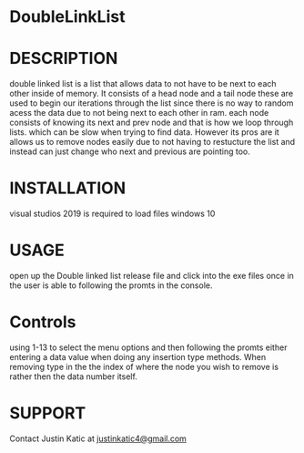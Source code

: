 # DoubleLinkList

# DESCRIPTION
double linked list is a list that allows data to not have to be next to each other inside of memory. It consists of a head node and a tail node these are used to begin our iterations
 through the list since there is no way to random acess the data due to not being next to each other in ram. each node consists of knowing its next and prev node and that is how we
 loop through lists. which can be slow when trying to find data. However its pros are it allows us to remove nodes easily due to not having to restucture the list and instead can just
 change who next and previous are pointing too.

# INSTALLATION
visual studios 2019 is required to load files windows 10

# USAGE
open up the Double linked list release file and click into the exe files once in the user is able to following the promts in the console.

# Controls
using 1-13 to select the menu options and then following the promts either entering a data value when doing any insertion type methods. When removing type in the the index of where
the node you wish to remove is rather then the data number itself.

# SUPPORT
Contact Justin Katic at justinkatic4@gmail.com
